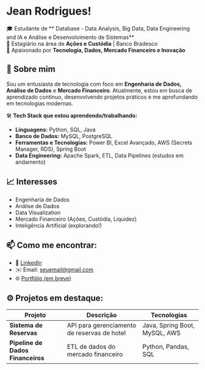 # Jean Rodrigues!

🎓 Estudante de ** Database - Data Analysis, Big Data, Data Engineering and IA e Análise e Desenvolvimento de Sistemas**  
💼 Estagiário na área de **Ações e Custódia** | Banco Bradesco  
🚀 Apaixonado por **Tecnologia, Dados, Mercado Financeiro e Inovação**  

## 🚀 Sobre mim

Sou um entusiasta de tecnologia com foco em **Engenharia de Dados, Análise de Dados** e **Mercado Financeiro**. Atualmente, estou em busca de aprendizado contínuo, desenvolvendo projetos práticos e me aprofundando em tecnologias modernas.

🛠️ **Tech Stack que estou aprendendo/trabalhando:**
- **Linguagens:** Python, SQL, Java
- **Banco de Dados:** MySQL, PostgreSQL
- **Ferramentas e Tecnologias:** Power BI, Excel Avançado, AWS (Secrets Manager, RDS), Spring Boot
- **Data Engineering:** Apache Spark, ETL, Data Pipelines (estudos em andamento)

## 📈 Interesses
- Engenharia de Dados
- Análise de Dados
- Data Visualization
- Mercado Financeiro (Ações, Custódia, Liquidez)
- Inteligência Artificial (explorando!)

## 📫 Como me encontrar:
- 💼 [LinkedIn](https://www.linkedin.com/in/seu-linkedin/)  
- ✉️ Email: seuemail@gmail.com  
- 🌐 [Portfólio (em breve)](https://github.com/seuusuario)  

## ⚙️ Projetos em destaque:

| Projeto | Descrição | Tecnologias |
| ------ | --------- | ----------- |
| **Sistema de Reservas** | API para gerenciamento de reservas de hotel | Java, Spring Boot, MySQL, AWS |
| **Pipeline de Dados Financeiros** | ETL de dados do mercado financeiro | Python, Pandas, SQL |

